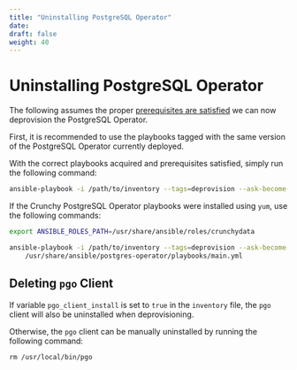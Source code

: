 ```yaml
---
title: "Uninstalling PostgreSQL Operator"
date:
draft: false
weight: 40
---
```


# Uninstalling PostgreSQL Operator

The following assumes the proper [prerequisites are satisfied](/installation/install-with-ansible/prereq/prerequisites/)
we can now deprovision the PostgreSQL Operator.

First, it is recommended to use the playbooks tagged with the same version
of the PostgreSQL Operator currently deployed.

With the correct playbooks acquired and prerequisites satisfied, simply run
the following command:

```bash
ansible-playbook -i /path/to/inventory --tags=deprovision --ask-become-pass main.yml
```

If the Crunchy PostgreSQL Operator playbooks were installed using `yum`, use the
following commands:

```bash
export ANSIBLE_ROLES_PATH=/usr/share/ansible/roles/crunchydata

ansible-playbook -i /path/to/inventory --tags=deprovision --ask-become-pass \
    /usr/share/ansible/postgres-operator/playbooks/main.yml
```

## Deleting `pgo` Client

If variable `pgo_client_install` is set to `true` in the `inventory` file, the `pgo` client will also be uninstalled when deprovisioning.

Otherwise, the `pgo` client can be manually uninstalled by running the following command:

```
rm /usr/local/bin/pgo
```
